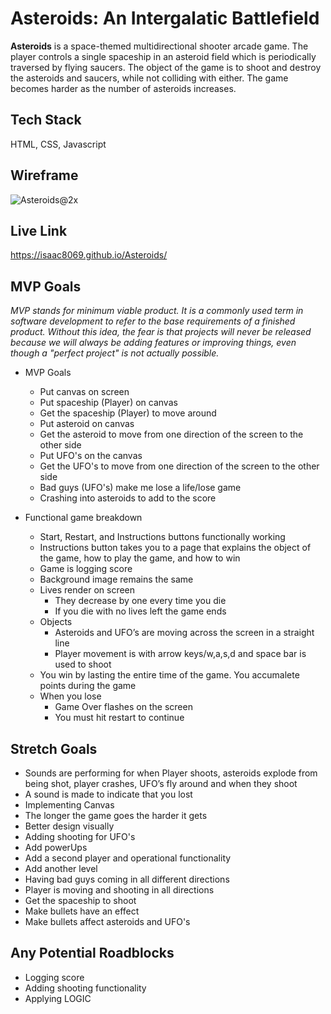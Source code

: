 # **Asteroids: An Intergalatic Battlefield**

**Asteroids** is a space-themed multidirectional shooter arcade game. The player controls a single spaceship in an asteroid field which is periodically traversed by flying saucers. The object of the game is to shoot and destroy the asteroids and saucers, while not colliding with either. The game becomes harder as the number of asteroids increases.

## Tech Stack
HTML, CSS, Javascript

## Wireframe
![Asteroids@2x](https://user-images.githubusercontent.com/90520586/138520238-f38e6db3-57de-4169-88bf-a29af6819ec5.png)

## Live Link
https://isaac8069.github.io/Asteroids/

## MVP Goals

*MVP stands for minimum viable product. It is a commonly used term in software development to refer to the base requirements of a finished product. Without this idea, the fear is that projects will never be released because we will always be adding features or improving things, even though a "perfect project" is not actually possible.* 

* MVP Goals
    * Put canvas on screen
    * Put spaceship (Player) on canvas
    * Get the spaceship (Player) to move around
    * Put asteroid on canvas
    * Get the asteroid to move from one direction of the screen to the other side
    * Put UFO's on the canvas
    * Get the UFO's to move from one direction of the screen to the other side
    * Bad guys (UFO's) make me lose a life/lose game
    * Crashing into asteroids to add to the score       

* Functional game breakdown
    * Start, Restart, and Instructions buttons functionally working
    * Instructions button takes you to a page that explains the object of the game, how to play the game, and how to win
    * Game is logging score
    * Background image remains the same
    * Lives render on screen 
        * They decrease by one every time you die 
        * If you die with no lives left the game ends
    * Objects 
        * Asteroids and UFO’s are moving across the screen in a straight line
        * Player movement is with arrow keys/w,a,s,d and space bar is used to shoot
    * You win by lasting the entire time of the game. You accumalete points during the game
    * When you lose
        * Game Over flashes on the screen
        * You must hit restart to continue

## Stretch Goals
* Sounds are performing for when Player shoots, asteroids explode from being shot, player crashes, UFO’s fly around and when they shoot
* A sound is made to indicate that you lost 
* Implementing Canvas
* The longer the game goes the harder it gets
* Better design visually
* Adding shooting for UFO's
* Add powerUps
* Add a second player and operational functionality
* Add another level
* Having bad guys coming in all different directions
* Player is moving and shooting in all directions
* Get the spaceship to shoot
* Make bullets have an effect
* Make bullets affect asteroids and UFO's

## Any Potential Roadblocks
* Logging score
* Adding shooting functionality
* Applying LOGIC
